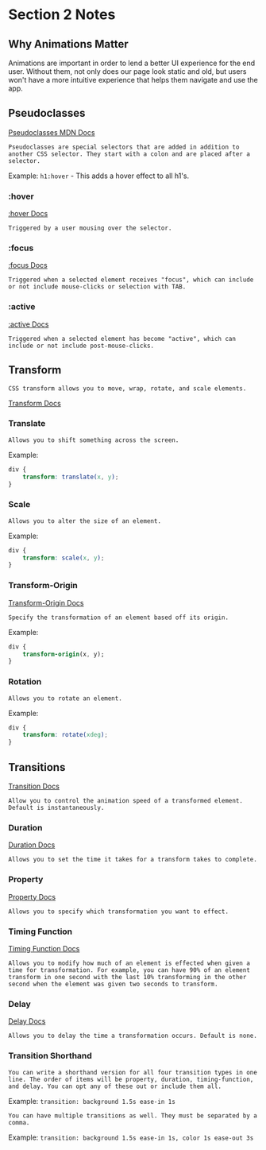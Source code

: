 # Section 2 Notes

## Why Animations Matter

Animations are important in order to lend a better UI experience for the end user. Without them, not only does our page look static and old, but users won't have a more intuitive experience that helps them navigate and use the app.

## Pseudoclasses

[Pseudoclasses MDN Docs](https://developer.mozilla.org/en-US/docs/Web/CSS/Pseudo-classes)

    Pseudoclasses are special selectors that are added in addition to another CSS selector. They start with a colon and are placed after a selector. 

Example: `h1:hover` - This adds a hover effect to all h1's.

### :hover

[:hover Docs](https://developer.mozilla.org/en-US/docs/Web/CSS/:hover)

    Triggered by a user mousing over the selector.

### :focus

[:focus Docs](https://developer.mozilla.org/en-US/docs/Web/CSS/:focus)

    Triggered when a selected element receives "focus", which can include or not include mouse-clicks or selection with TAB.

### :active

[:active Docs](https://developer.mozilla.org/en-US/docs/Web/CSS/:active)

    Triggered when a selected element has become "active", which can include or not include post-mouse-clicks.

## Transform

    CSS transform allows you to move, wrap, rotate, and scale elements.

[Transform Docs](https://developer.mozilla.org/en-US/docs/Web/CSS/transform)

### Translate

    Allows you to shift something across the screen.

Example:
```css
div {
    transform: translate(x, y);
}
```

### Scale

    Allows you to alter the size of an element.

Example:
```css
div {
    transform: scale(x, y);
}
```

### Transform-Origin

[Transform-Origin Docs](https://developer.mozilla.org/en-US/docs/Web/CSS/transform-origin)

    Specify the transformation of an element based off its origin.

Example:
```css
div {
    transform-origin(x, y);
}
```

### Rotation

    Allows you to rotate an element.

Example:
```css
div {
    transform: rotate(xdeg);
}
```

## Transitions

[Transition Docs](https://developer.mozilla.org/en-US/docs/Web/CSS/transition)

    Allow you to control the animation speed of a transformed element. Default is instantaneously.

### Duration

[Duration Docs](https://developer.mozilla.org/en-US/docs/Web/CSS/transition-duration)

    Allows you to set the time it takes for a transform takes to complete.

### Property

[Property Docs](https://developer.mozilla.org/en-US/docs/Web/CSS/transition-property)

    Allows you to specify which transformation you want to effect.

### Timing Function

[Timing Function Docs](https://developer.mozilla.org/en-US/docs/Web/CSS/transition-timing-function)

    Allows you to modify how much of an element is effected when given a time for transformation. For example, you can have 90% of an element transform in one second with the last 10% transforming in the other second when the element was given two seconds to transform.

### Delay

[Delay Docs](https://developer.mozilla.org/en-US/docs/Web/CSS/transition-delay)

    Allows you to delay the time a transformation occurs. Default is none.

### Transition Shorthand

    You can write a shorthand version for all four transition types in one line. The order of items will be property, duration, timing-function, and delay. You can opt any of these out or include them all.

Example: `transition: background 1.5s ease-in 1s`

    You can have multiple transitions as well. They must be separated by a comma.

Example: `transition: background 1.5s ease-in 1s, color 1s ease-out 3s`

